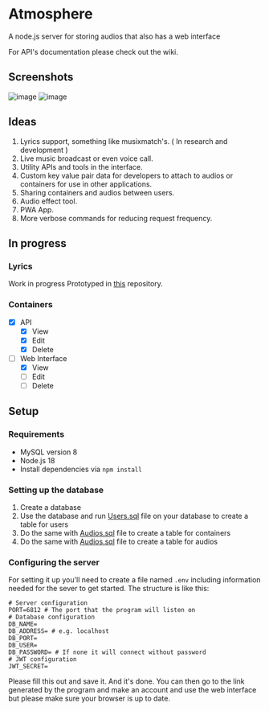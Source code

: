 # Atmosphere
A node.js server for storing audios that also has a web interface

For API's documentation please check out the wiki.
## Screenshots
![image](https://user-images.githubusercontent.com/82840553/220172693-c9e0083e-7983-44ad-a31b-c4f085f7927c.png)
![image](https://user-images.githubusercontent.com/82840553/220172843-48caf7f2-a776-4695-87df-e4d8c9bca857.png)
## Ideas
1. Lyrics support, something like musixmatch's. ( In research and development )
2. Live music broadcast or even voice call.
3. Utility APIs and tools in the interface.
4. Custom key value pair data for developers to attach to audios or containers for use in other applications.
5. Sharing containers and audios between users.
6. Audio effect tool.
7. PWA App.
8. More verbose commands for reducing request frequency.
## In progress
### Lyrics
Work in progress
Prototyped in [this](https://github.com/Arman-sm/Lyrics-walker) repository.
### Containers
- [x] API
  - [x] View
  - [x] Edit
  - [x] Delete
- [ ] Web Interface
  - [x] View
  - [ ] Edit
  - [ ] Delete
## Setup
### Requirements
- MySQL version 8
- Node.js 18
- Install dependencies via `npm install`
### Setting up the database
1. Create a database
2. Use the database and run [Users.sql](/setup/DB/Users.sql) file on your database to create a table for users
3. Do the same with [Audios.sql](/setup/DB/Containers.sql) file to create a table for containers
3. Do the same with [Audios.sql](/setup/DB/Audios.sql) file to create a table for audios
### Configuring the server
For setting it up you'll need to create a file named `.env` including information needed for the sever to get started.
The structure is like this:
```env
# Server configuration
PORT=6812 # The port that the program will listen on
# Database configuration
DB_NAME=
DB_ADDRESS= # e.g. localhost
DB_PORT=
DB_USER=
DB_PASSWORD= # If none it will connect without password
# JWT configuration
JWT_SECRET=
```
Please fill this out and save it.
And it's done. You can then go to the link generated by the program and make an account and use the web interface but please make sure your browser is up to date.
